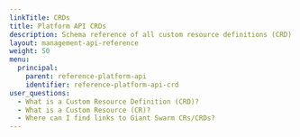 ```yaml
---
linkTitle: CRDs
title: Platform API CRDs
description: Schema reference of all custom resource definitions (CRD) and custom resources (CR) you can use with the Platform API.
layout: management-api-reference
weight: 50
menu:
  principal:
    parent: reference-platform-api
    identifier: reference-platform-api-crd
user_questions:
  - What is a Custom Resource Definition (CRD)?
  - What is a Custom Resource (CR)?
  - Where can I find links to Giant Swarm CRs/CRDs?
---
```

